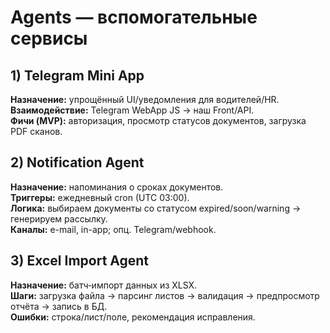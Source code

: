 # Agents — вспомогательные сервисы

## 1) Telegram Mini App
**Назначение:** упрощённый UI/уведомления для водителей/HR.  
**Взаимодействие:** Telegram WebApp JS → наш Front/API.  
**Фичи (MVP):** авторизация, просмотр статусов документов, загрузка PDF сканов.

## 2) Notification Agent
**Назначение:** напоминания о сроках документов.  
**Триггеры:** ежедневный cron (UTC 03:00).  
**Логика:** выбираем документы со статусом expired/soon/warning → генерируем рассылку.  
**Каналы:** e-mail, in-app; опц. Telegram/webhook.

## 3) Excel Import Agent
**Назначение:** батч‑импорт данных из XLSX.  
**Шаги:** загрузка файла → парсинг листов → валидация → предпросмотр отчёта → запись в БД.  
**Ошибки:** строка/лист/поле, рекомендация исправления.

